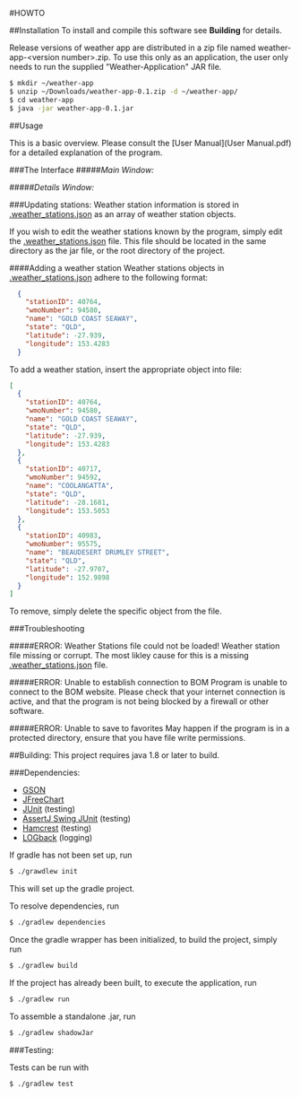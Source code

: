 #HOWTO

##Installation
To install and compile this software see **Building** for details.

Release versions of weather app are distributed in a zip file named weather-app-\<version number>.zip.
To use this only as an application, the user only needs to run the supplied "Weather-Application" JAR file.


```bash
$ mkdir ~/weather-app
$ unzip ~/Downloads/weather-app-0.1.zip -d ~/weather-app/
$ cd weather-app
$ java -jar weather-app-0.1.jar
```


##Usage

 This is a basic overview. Please consult the [User Manual](User Manual.pdf) for a detailed explanation of the program.

###The Interface
#####*Main Window:*

#####*Details Window:*

###Updating stations:
Weather station information is stored in [.weather_stations.json](../.weather_stations.json) as an array of weather station objects.

If you wish to edit the weather stations known by the program, simply edit the [.weather_stations.json](../.weather_stations.json) file. This file should be located in the same directory as the jar file, or the root directory of the project.

####Adding a weather station
Weather stations objects in [.weather_stations.json](../.weather_stations.json) adhere to the following format:
```json
  {
    "stationID": 40764,
    "wmoNumber": 94580,
    "name": "GOLD COAST SEAWAY",
    "state": "QLD",
    "latitude": -27.939,
    "longitude": 153.4283
  }
```

To add a weather station, insert the appropriate object into file:

```json
[
  {
    "stationID": 40764,
    "wmoNumber": 94580,
    "name": "GOLD COAST SEAWAY",
    "state": "QLD",
    "latitude": -27.939,
    "longitude": 153.4283
  },
  {
    "stationID": 40717,
    "wmoNumber": 94592,
    "name": "COOLANGATTA",
    "state": "QLD",
    "latitude": -28.1681,
    "longitude": 153.5053
  },
  {
    "stationID": 40983,
    "wmoNumber": 95575,
    "name": "BEAUDESERT DRUMLEY STREET",
    "state": "QLD",
    "latitude": -27.9707,
    "longitude": 152.9898
  }
]
```

To remove, simply delete the specific object from the file.

###Troubleshooting

#####ERROR: Weather Stations file could not be loaded!
Weather station file missing or corrupt. The most likley cause for this is a missing [.weather_stations.json](../.weather_stations.json) file.

#####ERROR: Unable to establish connection to BOM
Program is unable to connect to the BOM website. Please check that your internet connection is active, and that the program is not being blocked by a firewall or other software.

#####ERROR: Unable to save to favorites
May happen if the program is in a protected directory, ensure that you have file write permissions.

##Building:
This project requires java 1.8 or later to build.

###Dependencies:
- [GSON](https://github.com/google/gson)
- [JFreeChart](http://www.jfree.org/jfreechart/)
- [JUnit](http://junit.org/) (testing)
- [AssertJ Swing JUnit](http://mvnrepository.com/artifact/org.assertj/assertj-swing-junit) (testing)
- [Hamcrest](http://hamcrest.org/JavaHamcrest/) (testing)
- [LOGback](http://logback.qos.ch/) (logging)

If gradle has not been set up, run
```bash
$ ./grawdlew init
```
This will set up the gradle project.

To resolve dependencies, run

```bash
$ ./gradlew dependencies
```

Once the gradle wrapper has been initialized, to build the project, simply run
```bash
$ ./gradlew build
```

If the project has already been built, to execute the application, run
```bash
$ ./gradlew run
```

To assemble a standalone .jar, run

 ```bash
 $ ./gradlew shadowJar
 ```

###Testing:

Tests can be run with
```bash
$ ./gradlew test
```
